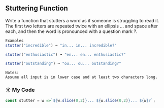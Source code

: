 ## Stuttering Function

Write a function that stutters a word as if someone is struggling to read it. The first two letters are repeated twice with an ellipsis ... and space after each, and then the word is pronounced with a question mark ?.
```js
Examples
stutter("incredible") ➞ "in... in... incredible?"

stutter("enthusiastic") ➞ "en... en... enthusiastic?"

stutter("outstanding") ➞ "ou... ou... outstanding?"
```
```
Notes:
Assume all input is in lower case and at least two characters long.
```
### :sunny: My Code
```js
const stutter = w =>`${w.slice(0,2)}... ${w.slice(0,2)}... ${w}?`;
```
